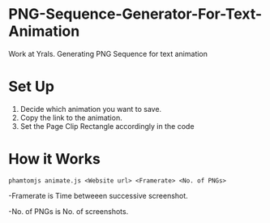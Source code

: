 # PNG-Sequence-Generator-For-Text-Animation
Work at Yrals. Generating PNG Sequence for text animation

# Set Up
1. Decide which animation you want to save.
2. Copy the link to the animation.
3. Set the Page Clip Rectangle accordingly in the code

# How it Works

`phamtomjs animate.js <Website url> <Framerate> <No. of PNGs> `

-Framerate is Time betweeen successive screenshot.

-No. of PNGs is No. of screenshots.

